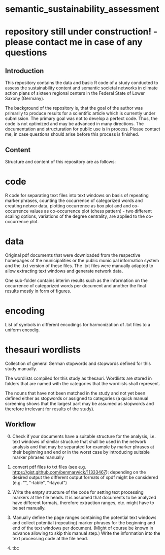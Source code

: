 # semantic_sustainability_assessment
# repository still under construction! - please contact me in case of any questions

## Introduction
This repository contains the data and basic R code of a study conducted to assess the sustainability content and semantic societal networks in climate action plans of sixteen regional centers in the Federal State of Lower Saxony (Germany).

The background of the repository is, that the goal of the author was primarily to produce results for a scientific article which is currently under submission. The primary goal was not to develop a perfect code. Thus, the code is not optimized and may be advanced in many directions. The documentation and structuration for public use is in process. Please contact me, in case questions should arise before this process is finished.

## Content
Structure and content of this repository are as follows:

# code
R code for separating text files into text windows on basis of repeating marker phrases, counting the occurrence of categorized words and creating networ data, plotting occurrence as box plot and and co-occurrence values as co-occurrence plot (chess pattern) - two different scaling options, variations of the degree centrality, are applied to the co-occurrence plot.

# data
Original pdf documents that were downloaded from the respective homepages of the municipalities or the public municipal information system and the .txt version of these files. The .txt files were manually adapted to allow extracting text windows and generate network data.

One sub-folder contains interim results such as the information on the occurrence of categorized words per document and another the final results mostly in form of figures.

# encoding
List of symbols in different encodings for harmonization of .txt files to a uniform encodig.

# thesauri wordlists
Collection of general German stopwords and stopwords defined for this study manually. 

The wordlists compiled for this study as thesauri. Wordlists are stored in folders that are named with the categories that the wordlists shall represent.

The nouns that have not been matched in the study and not yet been defined either as stopwords or assigned to categories (a quick manual screening shows that the largest part may be assumed as stopwords and therefore irrelevant for results of the study).

## Workflow
0. Check if your documents have a suitable structure for the analysis, i.e. text windows of similar structure that shall be used in the network analysis and that may be separated for example by marker phrases at their beginning and end or in the worst case by introducing suitable marker phrases manually

1. convert pdf files to txt files (see e.g. https://gist.github.com/benmarwick/11333467); depending on the desired output the different output formats of xpdf might be considered (e.g. "", "-table", "-layout")

2. Write the empty structure of the code for setting text processing markers at the file heads. It is assumed that documents to be analyzed have different formats, therefore extraction ranges, etc. might have to be set manually.

3. Manually define the page ranges containing the potential text windows and collect potential (repeating) marker phrases for the beginning and end of the text windows per document. (Might of course be known in advance allowing to skip this manual step.) Write the information into the text processing code at the file head.

4. tbc



